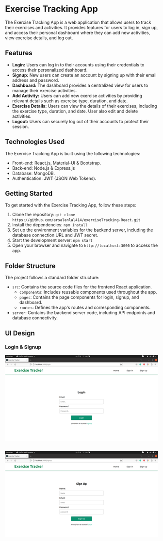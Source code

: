 
# Exercise Tracking App

The Exercise Tracking App is a web application that allows users to track their exercises and activities. It provides features for users to log in, sign up, and access their personal dashboard where they can add new activities, view exercise details, and log out.

## Features

- **Login:** Users can log in to their accounts using their credentials to access their personalized dashboard.
- **Signup:** New users can create an account by signing up with their email address and password.
- **Dashboard:** The dashboard provides a centralized view for users to manage their exercise activities.
- **Add Activity:** Users can add new exercise activities by providing relevant details such as exercise type, duration, and date.
- **Exercise Details:** Users can view the details of their exercises, including the exercise type, duration, and date. User also edit and delete activities.
- **Logout:** Users can securely log out of their accounts to protect their session.

## Technologies Used

The Exercise Tracking App is built using the following technologies:

- Front-end: React.js, Material-UI & Bootstrap.
- Back-end: Node.js & Express.js
- Database: MongoDB.
- Authentication: JWT (JSON Web Tokens).

## Getting Started

To get started with the Exercise Tracking App, follow these steps:

1. Clone the repository: `git clone https://github.com/arsalanlal414/exerciseTracking-React.git`
2. Install the dependencies: `npm install`
3. Set up the environment variables for the backend server, including the database connection URL and JWT secret.
4. Start the development server: `npm start`
5. Open your browser and navigate to `http://localhost:3000` to access the app.

## Folder Structure

The project follows a standard folder structure:

- `src`: Contains the source code files for the frontend React application.
  - `components`: Includes reusable components used throughout the app.
  - `pages`: Contains the page components for login, signup, and dashboard.
  - `routes`: Defines the app's routes and corresponding components.
- `server`: Contains the backend server code, including API endpoints and database connectivity.

## UI Design

### Login & Signup
![Design of login page](/design/login-ui.png)
<br />
<br />

![Design of Signup page](/design/signup-ui.png)
